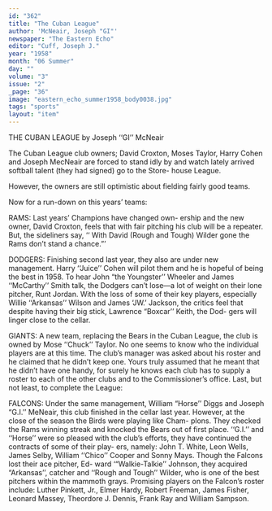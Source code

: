```yaml
---
id: "362"
title: "The Cuban League"
author: 'McNeair, Joseph "GI"'
newspaper: "The Eastern Echo"
editor: "Cuff, Joseph J."
year: "1958"
month: "06 Summer"
day: ""
volume: "3"
issue: "2"
_page: "36"
image: "eastern_echo_summer1958_body0038.jpg"
tags: "sports"
layout: "item"
---
```

THE CUBAN LEAGUE
by Joseph ‘‘GI’’ McNeair

The Cuban League club owners; David Croxton,
Moses Taylor, Harry Cohen and Joseph MecNeair are
forced to stand idly by and watch lately arrived
softball talent (they had signed) go to the Store-
house League.

However, the owners are still optimistic about
fielding fairly good teams.

Now for a run-down on this years’ teams:

RAMS: Last years’ Champions have changed own-
ership and the new owner, David Croxton, feels that
with fair pitching his club will be a repeater. But,
the sideliners say, ‘‘ With David (Rough and Tough)
Wilder gone the Rams don’t stand a chance.”’

DODGERS: Finishing second last year, they also
are under new management. Harry ‘‘Juice’’ Cohen
will pilot them and he is hopeful of being the best in
1958. To hear John “the Youngster’’ Wheeler and
James ‘‘McCarthy’’ Smith talk, the Dodgers can’t
lose—a lot of weight on their lone pitcher, Runt
Jordan. With the loss of some of their key players,
especially Willie ‘‘Arkansas’’ Wilson and James
‘JW.’ Jackson, the critics feel that despite having
their big stick, Lawrence “Boxcar’’ Keith, the Dod-
gers will linger close to the cellar.

GIANTS: A new team, replacing the Bears in the
Cuban League, the club is owned by Mose ‘‘Chuck’’
Taylor. No one seems to know who the individual
players are at this time. The club’s manager was
asked about his roster and he claimed that he didn’t
keep one. Yours truly assumed that he meant that
he didn’t have one handy, for surely he knows each
club has to supply a roster to each of the other clubs
and to the Commissioner’s office.
Last, but not least, to complete the League:

FALCONS: Under the same management, William
“Horse’’ Diggs and Joseph “G.I.’’ MeNeair, this
club finished in the cellar last year. However, at the
close of the season the Birds were playing like Cham-
plons. They checked the Rams winning streak and
knocked the Bears out of first place. ‘‘G.I.’’ and
‘‘Horse’’ were so pleased with the club’s efforts, they
have continued the contracts of some of their play-
ers, namely: John T. White, Leon Wells, James
Selby, William ‘‘Chico’’ Cooper and Sonny Mays.
Though the Falcons lost their ace pitcher, Ed-
ward ‘“Walkie-Talkie’’ Johnson, they acquired
“Arkansas’’, catcher and ‘‘Rough and Tough’’
Wilder, who is one of the best pitchers within the
mammoth grays. Promising players on the Falcon’s
roster include: Luther Pinkett, Jr., Elmer Hardy,
Robert Freeman, James Fisher, Leonard Massey,
Theordore J. Dennis, Frank Ray and William
Sampson.
